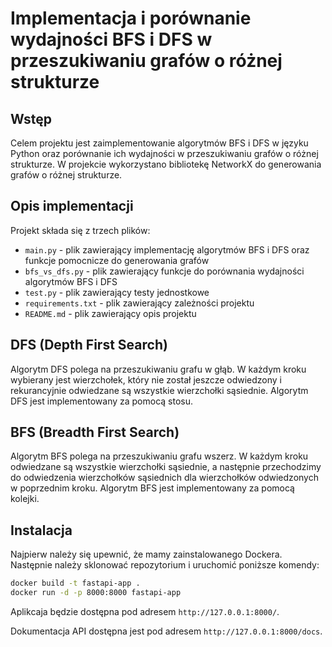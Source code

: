 # Implementacja i porównanie wydajności BFS i DFS w przeszukiwaniu grafów o różnej strukturze

## Wstęp

Celem projektu jest zaimplementowanie algorytmów BFS i DFS w języku Python oraz porównanie ich wydajności w przeszukiwaniu grafów o różnej strukturze. W projekcie wykorzystano bibliotekę NetworkX do generowania grafów o różnej strukturze.

## Opis implementacji

Projekt składa się z trzech plików:
- `main.py` - plik zawierający implementację algorytmów BFS i DFS oraz funkcje pomocnicze do generowania grafów
- `bfs_vs_dfs.py` - plik zawierający funkcje do porównania wydajności algorytmów BFS i DFS
- `test.py` - plik zawierający testy jednostkowe
- `requirements.txt` - plik zawierający zależności projektu
- `README.md` - plik zawierający opis projektu

## DFS (Depth First Search)

Algorytm DFS polega na przeszukiwaniu grafu w głąb. W każdym kroku wybierany jest wierzchołek, który nie został jeszcze odwiedzony i rekurancyjnie odwiedzane są wszystkie wierzchołki sąsiednie. Algorytm DFS jest implementowany za pomocą stosu.

## BFS (Breadth First Search)

Algorytm BFS polega na przeszukiwaniu grafu wszerz. W każdym kroku odwiedzane są wszystkie wierzchołki sąsiednie, a następnie przechodzimy do odwiedzenia wierzchołków sąsiednich dla wierzchołków odwiedzonych w poprzednim kroku. Algorytm BFS jest implementowany za pomocą kolejki.

## Instalacja

Najpierw należy się upewnić, że mamy zainstalowanego Dockera. Następnie należy sklonować repozytorium i uruchomić poniższe komendy:

```bash
docker build -t fastapi-app .
docker run -d -p 8000:8000 fastapi-app
```

Aplikcaja będzie dostępna pod adresem `http://127.0.0.1:8000/`.

Dokumentacja API dostępna jest pod adresem `http://127.0.0.1:8000/docs`.
